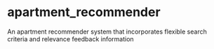 # apartment_recommender
An apartment recommender system that incorporates flexible search criteria and relevance feedback information

